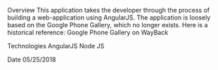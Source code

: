 Overview
This application takes the developer through the process of building a web-application using AngularJS. The application is loosely based on the Google Phone Gallery, which no longer exists. Here is a historical reference: Google Phone Gallery on WayBack

Technologies
AngularJS
Node JS

Date
05/25/2018
